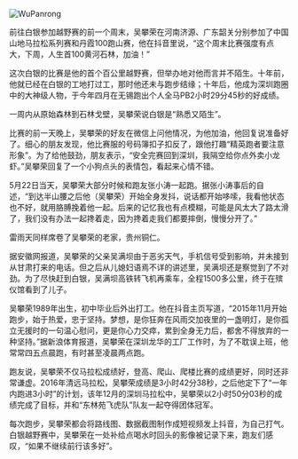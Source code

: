 ![WuPanrong](https://user-images.githubusercontent.com/15976103/120251442-1eb4cf80-c2b4-11eb-8ca5-de60c5260e84.png)

前往白银参加越野赛的前一个周末，吴攀荣在河南济源、广东韶关分别参加了中国山地马拉松系列赛和丹霞100跑山赛，他在抖音里说，“这个周末比赛强度有点大，下周，人生首100黄河石林，加油！”

这次白银的比赛是他的首个百公里越野赛，但举办地对他而言并不陌生。十年前，他就已经在白银的工地打过工，那时他还未与跑步结缘；十年后，他成为深圳跑圈中的大神级人物，于今年四月在无锡跑出个人全马PB2小时29分45秒的好成绩。

一周内从原始森林到石林戈壁，吴攀荣说白银是“熟悉又陌生”。

比赛的前一天晚上，吴攀荣的好友在微信上问他情况，为他加油，他回复说准备好了。细心的朋友发现，他比赛服的号码簿扣子扣反了，跟他打趣“精英跑者要注意形象”。为了给他鼓劲，朋友表示，“安全完赛回到深圳，我隔空给你点外卖小龙虾。”吴攀荣回复了一个小狗点头的表情包，看起来心情不错。

5月22日当天，吴攀荣大部分时候和跑友张小涛一起跑。据张小涛事后的自述，“到达半山腰之后他（吴攀荣）开始全身发抖，说话都开始哆嗦，我看他状态也不好，就用胳膊挽着他一起。后来的记忆我也有点模糊，可能是风太大了路太滑了，我们没有办法一起搀着走，因为搀着走我们都要摔倒，慢慢分开了。”

雷雨天同样席卷了吴攀荣的老家，贵州铜仁。

据安徽网报道，吴攀荣的父亲吴满坝由于恶劣天气，手机信号受到影响，并未接到从甘肃打来的电话。但之后从儿媳妇语焉不详的讲述里，吴满坝还是察觉到了不对劲。为了尽快赶到白银，吴满坝高铁转飞机再乘车，全程1500多公里，终于在殡仪馆看到了儿子。

吴攀荣1989年出生，初中毕业后外出打工。他在抖音主页写道，“2015年11月开始跑步，始于热爱，忠于坚持。梦想，是你狂奔在风雨交加夜里的一盏明灯，是你孤立无援时的一句温心慰问，更是你心力交瘁，累到全身无力后，都舍不得放弃的一种坚持。”据新浪体育报道，吴攀荣在深圳龙华的工厂工作时，为了不耽误上班，他常常四五点晨跑，有时甚至凌晨两点跑。

跑友说，吴攀荣不仅马拉松成绩好，登高、爬山、爬楼比赛的成绩更好，同时还非常谦虚。2016年清远马拉松，吴攀荣成绩是3小时42分38秒，之后他定下了“一年内跑进3小时”的计划，该年12月的深圳马拉松中，吴攀荣以2小时50分03秒的成绩完成了目标，并和“东林苑飞虎队”队友一起夺得团体冠军。

每次跑步，吴攀荣都会将路线图、数据截图制作成短视频发上抖音，为自己打气。白银越野赛中，吴攀荣在一处补给点喝水时回头的影像被记录下来，跑友们感叹，“如果不继续前行该多好”。
